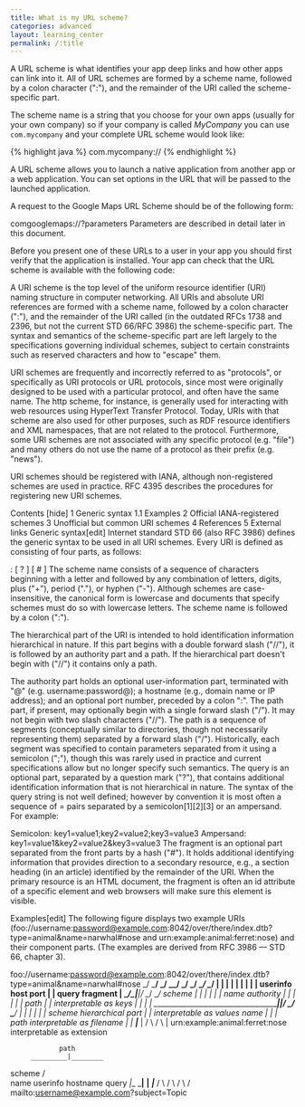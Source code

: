 ```yaml
---
title: What is my URL scheme?
categories: advanced
layout: learning_center
permalink: /:title
---
```


A URL scheme is what identifies your app deep links and how other apps can link into it. All of URL
schemes are formed by a scheme name, followed by a colon character (":"), and the remainder of the
URI called the scheme-specific part.

The scheme name is a string that you choose for your own apps
(usually for your own company) so if your company is called *MyCompany* you can use `com.mycompany`
and your complete URL scheme would look like:

{% highlight java %}
com.mycompany://
{% endhighlight %}

A URL scheme allows you to launch a native application from another app or a web application. You
can set options in the URL that will be passed to the launched application.

A request to the Google Maps URL Scheme should be of the following form:

comgooglemaps://?parameters
Parameters are described in detail later in this document.

Before you present one of these URLs to a user in your app you should first verify that the application is installed. Your app can check that the URL scheme is available with the following code:

A URI scheme is the top level of the uniform resource identifier (URI) naming structure in computer networking. All URIs and absolute URI references are formed with a scheme name, followed by a colon character (":"), and the remainder of the URI called (in the outdated RFCs 1738 and 2396, but not the current STD 66/RFC 3986) the scheme-specific part. The syntax and semantics of the scheme-specific part are left largely to the specifications governing individual schemes, subject to certain constraints such as reserved characters and how to "escape" them.

URI schemes are frequently and incorrectly referred to as "protocols", or specifically as URI protocols or URL protocols, since most were originally designed to be used with a particular protocol, and often have the same name. The http scheme, for instance, is generally used for interacting with web resources using HyperText Transfer Protocol. Today, URIs with that scheme are also used for other purposes, such as RDF resource identifiers and XML namespaces, that are not related to the protocol. Furthermore, some URI schemes are not associated with any specific protocol (e.g. "file") and many others do not use the name of a protocol as their prefix (e.g. "news").

URI schemes should be registered with IANA, although non-registered schemes are used in practice. RFC 4395 describes the procedures for registering new URI schemes.

Contents  [hide] 
1 Generic syntax
1.1 Examples
2 Official IANA-registered schemes
3 Unofficial but common URI schemes
4 References
5 External links
Generic syntax[edit]
Internet standard STD 66 (also RFC 3986) defines the generic syntax to be used in all URI schemes. Every URI is defined as consisting of four parts, as follows:

<scheme name> : <hierarchical part> [ ? <query> ] [ # <fragment> ]
The scheme name consists of a sequence of characters beginning with a letter and followed by any combination of letters, digits, plus ("+"), period ("."), or hyphen ("-"). Although schemes are case-insensitive, the canonical form is lowercase and documents that specify schemes must do so with lowercase letters. The scheme name is followed by a colon (":").

The hierarchical part of the URI is intended to hold identification information hierarchical in nature. If this part begins with a double forward slash ("//"), it is followed by an authority part and a path. If the hierarchical part doesn't begin with ("//") it contains only a path.

The authority part holds an optional user-information part, terminated with "@" (e.g. username:password@); a hostname (e.g., domain name or IP address); and an optional port number, preceded by a colon ":".
The path part, if present, may optionally begin with a single forward slash ("/"). It may not begin with two slash characters ("//"). The path is a sequence of segments (conceptually similar to directories, though not necessarily representing them) separated by a forward slash ("/"). Historically, each segment was specified to contain parameters separated from it using a semicolon (";"), though this was rarely used in practice and current specifications allow but no longer specify such semantics.
The query is an optional part, separated by a question mark ("?"), that contains additional identification information that is not hierarchical in nature. The syntax of the query string is not well defined; however by convention it is most often a sequence of <key>=<value> pairs separated by a semicolon[1][2][3] or an ampersand. For example:

Semicolon: key1=value1;key2=value2;key3=value3
Ampersand: key1=value1&key2=value2&key3=value3
The fragment is an optional part separated from the front parts by a hash ("#"). It holds additional identifying information that provides direction to a secondary resource, e.g., a section heading (in an article) identified by the remainder of the URI. When the primary resource is an HTML document, the fragment is often an id attribute of a specific element and web browsers will make sure this element is visible.

Examples[edit]
The following figure displays two example URIs (foo://username:password@example.com:8042/over/there/index.dtb?type=animal&name=narwhal#nose and urn:example:animal:ferret:nose) and their component parts. (The examples are derived from RFC 3986 — STD 66, chapter 3).

  foo://username:password@example.com:8042/over/there/index.dtb?type=animal&name=narwhal#nose
  \_/   \_______________/ \_________/ \__/            \___/ \_/ \______________________/ \__/
   |           |               |       |                |    |            |                |
   |       userinfo           host    port              |    |          query          fragment
   |    \________________________________/\_____________|____|/ \__/        \__/
 scheme                 |                          |    |    |    |          |
  name              authority                      |    |    |    |          |
   |                                             path   |    |    interpretable as keys
   |                                                    |    |
   |    \_______________________________________________|____|/       \____/     \_____/
   |                         |                          |    |          |           |
 scheme              hierarchical part                  |    |    interpretable as values
  name                                                  |    |
   |            path               interpretable as filename |
   |   ___________|____________                              |
  / \ /                        \                             |
  urn:example:animal:ferret:nose               interpretable as extension

                path
         _________|________
 scheme /                  \
  name  userinfo  hostname       query
  _|__   ___|__   ____|____   _____|_____
 /    \ /      \ /         \ /           \
 mailto:username@example.com?subject=Topic
